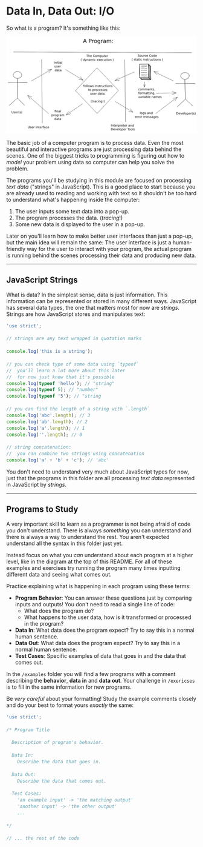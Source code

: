 # Data In, Data Out: I/O

So what is a program? It's something like this:

![program diagram](../../assets/a-program.png)

The basic job of a computer program is to process data. Even the most beautiful
and interactive programs are just processing data behind the scenes. One of the
biggest tricks to programming is figuring out how to _model_ your problem using
data so computer can help you solve the problem.

The programs you'll be studying in this module are focused on processing _text
data_ ("strings" in JavaScript). This is a good place to start because you are
already used to reading and working with text so it shouldn't be too hard to
understand what's happening inside the computer:

1. The user inputs some text data into a pop-up.
2. The program processes the data. (_tracing_!)
3. Some new data is displayed to the user in a pop-up.

Later on you'll learn how to make better user interfaces than just a pop-up, but
the main idea will remain the same: The user interface is just a human-friendly
way for the user to interact with your program, the actual program is running
behind the scenes processing their data and producing new data.

---

## JavaScript Strings

What is data? In the simplest sense, data is just information. This information
can be represented or stored in many different ways. JavaScript has several data
types, the one that matters most for now are _strings_. Strings are how
JavaScript stores and manipulates text:

```js
'use strict';

// strings are any text wrapped in quotation marks

console.log('this is a string');

// you can check type of some data using `typeof`
//  you'll learn a lot more about this later
//  for now just know that it's possible
console.log(typeof 'hello'); // "string"
console.log(typeof 5); // "number"
console.log(typeof '5'); // "string

// you can find the length of a string with `.length`
console.log('abc'.length); // 3
console.log('ab'.length); // 2
console.log('a'.length); // 1
console.log(''.length); // 0

// string concatenation:
//  you can combine two strings using concatenation
console.log('a' + 'b' + 'c'); // 'abc'
```

You don't need to understand very much about JavaScript types for now, just that
the programs in this folder are all processing _text data_ represented in
JavaScript by _strings_.

---

## Programs to Study

A very important skill to learn as a programmer is not being afraid of code you
don't understand. There is always _something_ you can understand and there is
always a way to understand the rest. You aren't expected understand all the
syntax in this folder just yet.

Instead focus on what you _can_ understand about each program at a higher level,
like in the diagram at the top of this README. For all of these examples and
exercises try running the program many times inputting different data and seeing
what comes out.

Practice explaining what is happening in each program using these terms:

- **Program Behavior**: You can answer these questions just by comparing inputs
  and outputs! You don't need to read a single line of code:
  - What does the program do?
  - What happens to the user data, how is it transformed or processed in the
    program?
- **Data In**: What data does the program expect? Try to say this in a normal
  human sentence.
- **Data Out**: What data does the program expect? Try to say this in a normal
  human sentence.
- **Test Cases**: Specific examples of data that goes in and the data that comes
  out.

In the `/examples` folder you will find a few programs with a comment describing
the **behavior**, **data in** and **data out**. Your challenge in `/exericses`
is to fill in the same information for new programs.

Be _very careful_ about your formatting! Study the example comments closely and
do your best to format yours _exactly_ the same:

```js
'use strict';

/* Program Title

  Description of program's behavior.

  Data In:
    Describe the data that goes in.

  Data Out:
    Describe the data that comes out.

  Test Cases:
    'an example input' -> 'the matching output'
    'another input' -> 'the other output'
    ...

*/

// ... the rest of the code
```
